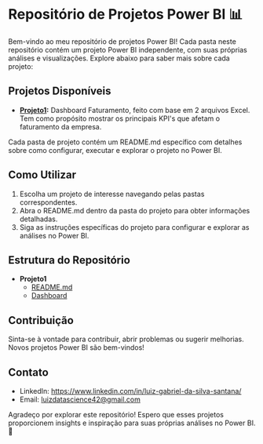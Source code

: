 # Repositório de Projetos Power BI 📊

Bem-vindo ao meu repositório de projetos Power BI! Cada pasta neste repositório contém um projeto Power BI independente, com suas próprias análises e visualizações. Explore abaixo para saber mais sobre cada projeto:

## Projetos Disponíveis

- **[Projeto1](dash_faturamento/):** Dashboard Faturamento, feito com base em 2 arquivos Excel. Tem como propósito mostrar os principais KPI's que afetam o faturamento da empresa.


Cada pasta de projeto contém um README.md específico com detalhes sobre como configurar, executar e explorar o projeto no Power BI.

## Como Utilizar

1. Escolha um projeto de interesse navegando pelas pastas correspondentes.
2. Abra o README.md dentro da pasta do projeto para obter informações detalhadas.
3. Siga as instruções específicas do projeto para configurar e explorar as análises no Power BI.

## Estrutura do Repositório

- **Projeto1**
  - [README.md](dash_faturamento/README.md)
  - [Dashboard](dash_faturamento/dash_faturamento.pbix)


## Contribuição

Sinta-se à vontade para contribuir, abrir problemas ou sugerir melhorias. Novos projetos Power BI são bem-vindos!

## Contato

- LinkedIn: https://www.linkedin.com/in/luiz-gabriel-da-silva-santana/
- Email: luizdatascience42@gmail.com

Agradeço por explorar este repositório! Espero que esses projetos proporcionem insights e inspiração para suas próprias análises no Power BI. 🚀

